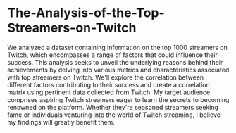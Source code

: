 # The-Analysis-of-the-Top-Streamers-on-Twitch
We analyzed a dataset containing information on the top 1000 streamers on Twitch, which encompasses a range of factors that could influence their success. 
This analysis seeks to unveil the underlying reasons behind their achievements by delving into various metrics and characteristics associated with top streamers on Twitch. We'll explore the correlation between different factors contributing to their success and create a correlation matrix using pertinent data collected from Twitch. My target audience comprises aspiring Twitch streamers eager to learn the secrets to becoming renowned on the platform. Whether they're seasoned streamers seeking fame or individuals venturing into the world of Twitch streaming, I believe my findings will greatly benefit them.

